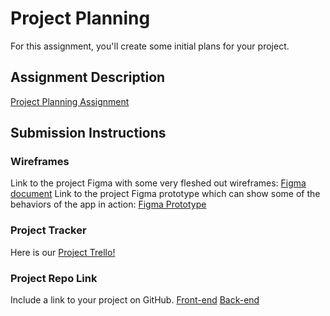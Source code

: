 # Project Planning

For this assignment, you'll create some initial plans for your project.

## Assignment Description

[Project Planning Assignment](https://education.launchcode.org/liftoff/modules/assignments/project-planning)

## Submission Instructions

### Wireframes

Link to the project Figma with some very fleshed out wireframes: [Figma document](https://www.figma.com/file/Tm5iTbBowi92L9iFqKB4kN/ShelterApp)
Link to the project Figma prototype which can show some of the behaviors of the app in action: [Figma Prototype](https://www.figma.com/proto/Tm5iTbBowi92L9iFqKB4kN/ShelterApp?node-id=0%3A1)

### Project Tracker

Here is our [Project Trello!](https://trello.com/b/9zuxEi3D/agile-sprint-board)

### Project Repo Link

Include a link to your project on GitHub.
[Front-end](https://github.com/edlopez000/shelter-app-frontend)
[Back-end](https://github.com/edlopez000/shelter-app-backend)

